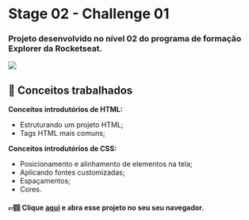 # Stage 02 - Challenge 01

### Projeto desenvolvido no nível 02 do programa de formação Explorer da Rocketseat.

<img align="center" src="./preview.png"/>

## 📝 **Conceitos trabalhados**



**Conceitos introdutórios de HTML:**
- Estruturando um projeto HTML;
- Tags HTML mais comuns;

**Conceitos introdutórios de CSS:**
- Posicionamento e alinhamento de elementos na tela;
- Aplicando fontes customizadas;
- Espaçamentos;
- Cores.

#### 👉🏽 Clique **[aqui](https://eduardofariasdev.github.io/explorer-stage02-challenge01/)** e abra esse projeto no seu seu navegador.


